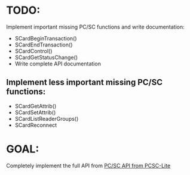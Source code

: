# TODO:

Implement important missing PC/SC functions and write documentation:

 * SCardBeginTransaction()
 * SCardEndTransaction()
 * SCardControl()
 * SCardGetStatusChange()
 * Write complete API documentation

## Implement less important missing PC/SC functions:

 * SCardGetAttrib()
 * SCardSetAttrib()
 * SCardListReaderGroups()
 * SCardReconnect

# GOAL:

Completely implement the full API from [PC/SC API from PCSC-Lite](https://pcsclite.apdu.fr/api/group__API.html)
